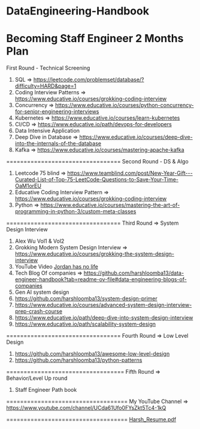 # DataEngineering-Handbook

Becoming Staff Engineer 
2 Months Plan
=================================
First Round - Technical Screening
1. SQL => https://leetcode.com/problemset/database/?difficulty=HARD&page=1
2. Coding Interview Patterns => https://www.educative.io/courses/grokking-coding-interview
3. Concurrency => https://www.educative.io/courses/python-concurrency-for-senior-engineering-interviews
4. Kubernetes => https://www.educative.io/courses/learn-kubernetes
5. CI/CD => https://www.educative.io/path/devops-for-developers
6. Data Intensive Application
7. Deep Dive in Database => https://www.educative.io/courses/deep-dive-into-the-internals-of-the-database
8. Kafka => https://www.educative.io/courses/mastering-apache-kafka

=================================
Second Round - DS & Algo
1. Leetcode 75 blind => https://www.teamblind.com/post/New-Year-Gift---Curated-List-of-Top-75-LeetCode-Questions-to-Save-Your-Time-OaM1orEU
2. Educative Coding Interview Pattern => https://www.educative.io/courses/grokking-coding-interview
3. Python => https://www.educative.io/courses/mastering-the-art-of-programming-in-python-3/custom-meta-classes

=================================
Third Round => System Design Interview 
1. Alex Wu Vol1 & Vol2
2. Grokking Modern System Design Interview => https://www.educative.io/courses/grokking-the-system-design-interview
3. YouTube Video [Jordan has no life](https://www.youtube.com/@jordanhasnolife5163)
4. Tech Blog Of companies => https://github.com/harshloomba13/data-engineer-handbook?tab=readme-ov-file#data-engineering-blogs-of-companies
5. Gen AI system design
6. https://github.com/harshloomba13/system-design-primer
7. https://www.educative.io/courses/advanced-system-design-interview-prep-crash-course
8. https://www.educative.io/path/deep-dive-into-system-design-interview
9. https://www.educative.io/path/scalability-system-design

=================================
Fourth Round => Low Level Design
1. https://github.com/harshloomba13/awesome-low-level-design
2. https://github.com/harshloomba13/python-patterns

==================================
Fifth Round => Behavior/Level Up round 
1. Staff Engineer Path book

===================================
My YouTube Channel => https://www.youtube.com/channel/UCda61Ufo0FYsZkt5Tc4-1kQ

===================================
[Harsh_Resume.pdf](https://github.com/user-attachments/files/18122237/Harsh_Resume.pdf)


